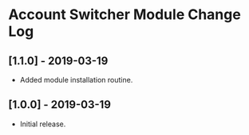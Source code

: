 
# Account Switcher Module Change Log

## [1.1.0] - 2019-03-19

- Added module installation routine.

## [1.0.0] - 2019-03-19

- Initial release.
